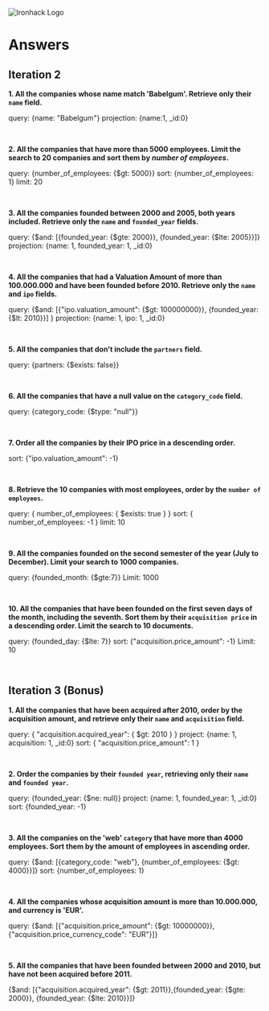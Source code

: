 ![Ironhack Logo](https://i.imgur.com/1QgrNNw.png)

# Answers

## Iteration 2

**1. All the companies whose name match 'Babelgum'. Retrieve only their `name` field.**

query: {name: "Babelgum"}
projection: {name:1, _id:0}

<br>

**2. All the companies that have more than 5000 employees. Limit the search to 20 companies and sort them by *number of employees*.**

query: {number_of_employees: {$gt: 5000}}
sort: {number_of_employees: 1}
limit: 20

<br>

**3. All the companies founded between 2000 and 2005, both years included. Retrieve only the `name` and `founded_year` fields.**

query: {$and: [{founded_year: {$gte: 2000}}, {founded_year: {$lte: 2005}}]}
projection: {name: 1, founded_year: 1, _id:0}

<br>

**4. All the companies that had a Valuation Amount of more than 100.000.000 and have been founded before 2010. Retrieve only the `name` and `ipo` fields.**

query: {$and: [{"ipo.valuation_amount": {$gt: 100000000}}, {founded_year: {$lt: 2010}}] }
projection: {name: 1, ipo: 1, _id:0}

<br>

**5. All the companies that don't include the `partners` field.**

query: {partners: {$exists: false}}

<br>

**6. All the companies that have a null value on the `category_code` field.**

query: {category_code: {$type: "null"}}

<br>

**7. Order all the companies by their IPO price in a descending order.**

sort: {"ipo.valuation_amount": -1}

<br>

**8. Retrieve the 10 companies with most employees, order by the `number of employees`.**

query: { number_of_employees: { $exists: true } }
sort: { number_of_employees: -1 }
limit: 10

<br>

**9. All the companies founded on the second semester of the year (July to December). Limit your search to 1000 companies.**

query: {founded_month: {$gte:7}}
Limit: 1000

<br>

**10. All the companies that have been founded on the first seven days of the month, including the seventh. Sort them by their `acquisition price` in a descending order. Limit the search to 10 documents.**

query: {founded_day: {$lte: 7}}
sort: {"acquisition.price_amount": -1}
Limit: 10

<br>

## Iteration 3 (Bonus)

**1. All the companies that have been acquired after 2010, order by the acquisition amount, and retrieve only their `name` and `acquisition` field.**

query: { "acquisition.acquired_year": { $gt: 2010 } }
project: {name: 1, acquisition: 1, _id:0}
sort: { "acquisition.price_amount": 1 }

<br>

**2. Order the companies by their `founded year`, retrieving only their `name` and `founded year`.**

query: {founded_year: {$ne: null}}
project: {name: 1, founded_year: 1, _id:0}
sort: {founded_year: -1}

<br>

**3. All the companies on the 'web' `category` that have more than 4000 employees. Sort them by the amount of employees in ascending order.**

query: {$and: [{category_code: "web"}, {number_of_employees: {$gt: 4000}}]}
sort: {number_of_employees: 1}

<br>

**4. All the companies whose acquisition amount is more than 10.000.000, and currency is 'EUR'.**

query: {$and: [{"acquisition.price_amount": {$gt: 10000000}}, {"acquisition.price_currency_code": "EUR"}]}

<br>

**5. All the companies that have been founded between 2000 and 2010, but have not been acquired before 2011.**

{$and: [{"acquisition.acquired_year": {$gt: 2011}},{founded_year: {$gte: 2000}}, {founded_year: {$lte: 2010}}]}

<br>
